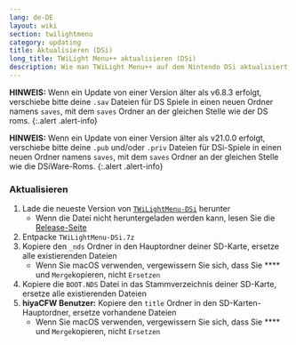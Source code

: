 ```yaml
---
lang: de-DE
layout: wiki
section: twilightmenu
category: updating
title: Aktualisieren (DSi)
long_title: TWiLight Menu++ aktualisieren (DSi)
description: Wie man TWiLight Menu++ auf dem Nintendo DSi aktualisiert
---
```


**HINWEIS:** Wenn ein Update von einer Version älter als v6.8.3 erfolgt, verschiebe bitte deine `.sav` Dateien für DS Spiele in einen neuen Ordner namens `saves`, mit dem `saves` Ordner an der gleichen Stelle wie der DS roms.
{:.alert .alert-info}

**HINWEIS:** Wenn ein Update von einer Version älter als v21.0.0 erfolgt, verschiebe bitte deine `.pub` und/oder `.priv` Dateien für DSi-Spiele in einen neuen Ordner namens `saves`, mit dem `saves` Ordner an der gleichen Stelle wie die DSiWare-Roms.
{:.alert .alert-info}

### Aktualisieren
1. Lade die neueste Version von [`TWiLightMenu-DSi`](https://github.com/DS-Homebrew/TWiLightMenu/releases/latest/download/TWiLightMenu-DSi.7z) herunter
   - Wenn die Datei nicht heruntergeladen werden kann, lesen Sie die [Release-Seite](https://github.com/DS-Homebrew/TWiLightMenu/releases/latest)
1. Entpacke `TWiLightMenu-DSi.7z`
1. Kopiere den `_nds` Ordner in den Hauptordner deiner SD-Karte, ersetze alle existierenden Dateien
   - Wenn Sie macOS verwenden, vergewissern Sie sich, dass Sie **** und `Merge`kopieren, nicht `Ersetzen`
1. Kopiere die `BOOT.NDS` Datei in das Stammverzeichnis deiner SD-Karte, ersetze alle existierenden Dateien
1. **hiyaCFW Benutzer:** Kopiere den `title` Ordner in den SD-Karten-Hauptordner, ersetze vorhandene Dateien
   - Wenn Sie macOS verwenden, vergewissern Sie sich, dass Sie **** und `Merge`kopieren, nicht `Ersetzen`
